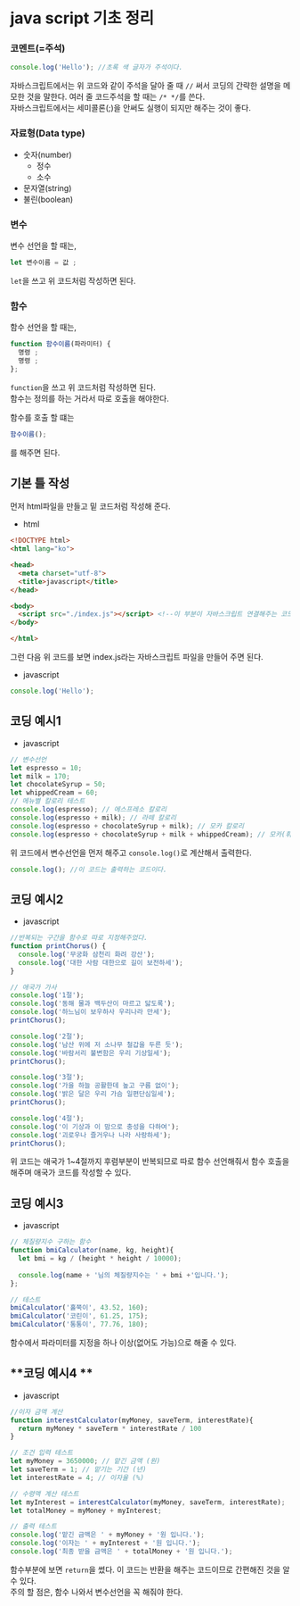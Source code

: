# **java script 기초 정리**

### **코멘트(=주석)**
```javascript
console.log('Hello'); //초록 색 글자가 주석이다.
```
자바스크립트에서는 위 코드와 같이 주석을 달아 줄 때 ```//``` 써서 코딩의 간략한 설명을 메모한 것을 말한다. 여러 줄 코드주석을 할 때는 ```/* */```를 쓴다.   
자바스크립트에서는 세미콜론(;)을 안써도 실행이 되지만 해주는 것이 좋다. 
### **자료형(Data type)**
* 숫자(number)
  - 정수
  - 소수
* 문자열(string)
* 불린(boolean)

### **변수**
변수 선언을 할 때는, 
```javascript
let 변수이름 = 값 ;
```
```let```을 쓰고 위 코드처럼 작성하면 된다.

### **함수**
함수 선언을 할 때는,
```javascript
function 함수이름(파라미터) {
  명령 ;
  명령 ;
};
```
```function```을 쓰고 위 코드처럼 작성하면 된다.   
함수는 정의를 하는 거라서 따로 호출을 해야한다.

함수를 호출 할 떄는
```javascript
함수이름();
```
를 해주면 된다.   
## **기본 틀 작성**
먼저 html파일을 만들고 밑 코드처럼 작성해 준다.
* html
```html
<!DOCTYPE html>
<html lang="ko">

<head>
  <meta charset="utf-8">
  <title>javascript</title>
</head>

<body>
  <script src="./index.js"></script> <!--이 부분이 자바스크립트 연결해주는 코드이다.-->
</body>

</html>
```

그런 다음 위 코드를 보면 index.js라는 자바스크립트 파일을 만들어 주면 된다.   
* javascript
```javascript
console.log('Hello');
```
## **코딩 예시1**

* javascript
```javascript
// 변수선언
let espresso = 10;
let milk = 170;
let chocolateSyrup = 50;
let whippedCream = 60;
// 메뉴별 칼로리 테스트
console.log(espresso); // 에스프레소 칼로리
console.log(espresso + milk); // 라떼 칼로리
console.log(espresso + chocolateSyrup + milk); // 모카 칼로리
console.log(espresso + chocolateSyrup + milk + whippedCream); // 모카(휘핑 추가) 칼로리
```
위 코드에서 변수선언을 먼저 해주고 ```console.log()```로 계산해서 출력한다.   
```javascript
console.log(); //이 코드는 출력하는 코드이다.
```

## **코딩 예시2**
* javascript
```javascript
//반복되는 구간을 함수로 따로 지정해주었다.
function printChorus() {
  console.log('무궁화 삼천리 화려 강산');
  console.log('대한 사람 대한으로 길이 보전하세');
}

// 애국가 가사
console.log('1절');
console.log('동해 물과 백두산이 마르고 닳도록');
console.log('하느님이 보우하사 우리나라 만세');
printChorus();

console.log('2절');
console.log('남산 위에 저 소나무 철갑을 두른 듯');
console.log('바람서리 불변함은 우리 기상일세');
printChorus();

console.log('3절');
console.log('가을 하늘 공활한데 높고 구름 없이');
console.log('밝은 달은 우리 가슴 일편단심일세');
printChorus();

console.log('4절');
console.log('이 기상과 이 맘으로 충성을 다하여');
console.log('괴로우나 즐거우나 나라 사랑하세');
printChorus();
```
위 코드는 애국가 1~4절까지 후렴부분이 반복되므로 따로 함수 선언해줘서 함수 호출을 해주며 애국가 코드를 작성할 수 있다.   

## **코딩 예시3**
* javascript
```javascript
// 체질량지수 구하는 함수
function bmiCalculator(name, kg, height){
  let bmi = kg / (height * height / 10000);
  
  console.log(name + '님의 체질량지수는 ' + bmi +'입니다.');
};

// 테스트
bmiCalculator('홀쭉이', 43.52, 160);
bmiCalculator('코린이', 61.25, 175);
bmiCalculator('통통이', 77.76, 180);
```

함수에서 파라미터를 지정을 하나 이상(없어도 가능)으로 해줄 수 있다.   

## **코딩 예시4 **
* javascript
```javascript
//이자 금액 계산
function interestCalculator(myMoney, saveTerm, interestRate){
  return myMoney * saveTerm * interestRate / 100
}

// 조건 입력 테스트
let myMoney = 3650000; // 맡긴 금액 (원)
let saveTerm = 1; // 맡기는 기간 (년)
let interestRate = 4; // 이자율 (%)

// 수령액 계산 테스트
let myInterest = interestCalculator(myMoney, saveTerm, interestRate);
let totalMoney = myMoney + myInterest;

// 출력 테스트
console.log('맡긴 금액은 ' + myMoney + '원 입니다.');
console.log('이자는 ' + myInterest + '원 입니다.');
console.log('최종 받을 금액은 ' + totalMoney + '원 입니다.');
```

함수부분에 보면 ```return```을 썼다. 이 코드는 반환을 해주는 코드이므로 간편해진 것을 알 수 있다.   
주의 할 점은, 함수 나와서 변수선언을 꼭 해줘야 한다.